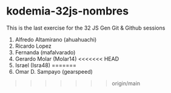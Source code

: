 # kodemia-32js-nombres

This is the last exercise for the 32 JS Gen Git &amp; Github sessions

1. Alfredo Altamirano (ahuahuachi)
2. Ricardo Lopez
3. Fernanda (mafalvarado)
4. Gerardo Molar (Molar14)
<<<<<<< HEAD
5. Israel (Isra48)
=======
5. Omar D. Sampayo (gearspeed)
>>>>>>> origin/main
